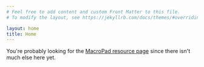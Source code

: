 ```yaml
---
# Feel free to add content and custom Front Matter to this file.
# To modify the layout, see https://jekyllrb.com/docs/themes/#overriding-theme-defaults

layout: home
title: Home
---
```

You're probably looking for the [MacroPad resource page](/macro.html) since there isn't much else here yet.